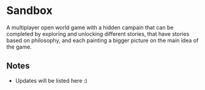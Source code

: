 # Sandbox

A multiplayer open world game with a hidden campain that can be completed by exploring and unlocking different stories, that have stories based on philosophy, and each painting a bigger picture on the main idea of the game.

## Notes 

* Updates will be listed here :)
